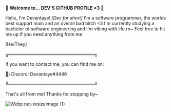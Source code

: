 

🌸 **Welcome to...  DEV'S GITHUB PROFILE <3** 🌸


Hello, I'm Devantaye! _[Dev for short]_ I'm a 
software programmer, the worlds best support 
main and an overall bad bitch <3 I'm currently 
studying a bachelor of software engineering 
and i'm vibing with life rn~ Feel free to hit
me up if you need anything from me 

[He/They]

╔═══════════════════════════╗

If you want to contact me, you can find me on:

🌷) Discord: Devantaye#4446

╚═══════════════════════════╝

That's all from me! Thanks for stopping by~

![Webp net-resizeimage (1)](https://user-images.githubusercontent.com/92656221/137608218-98099ff2-5ec1-48e3-99a1-ad74bfd7f9b5.png)





